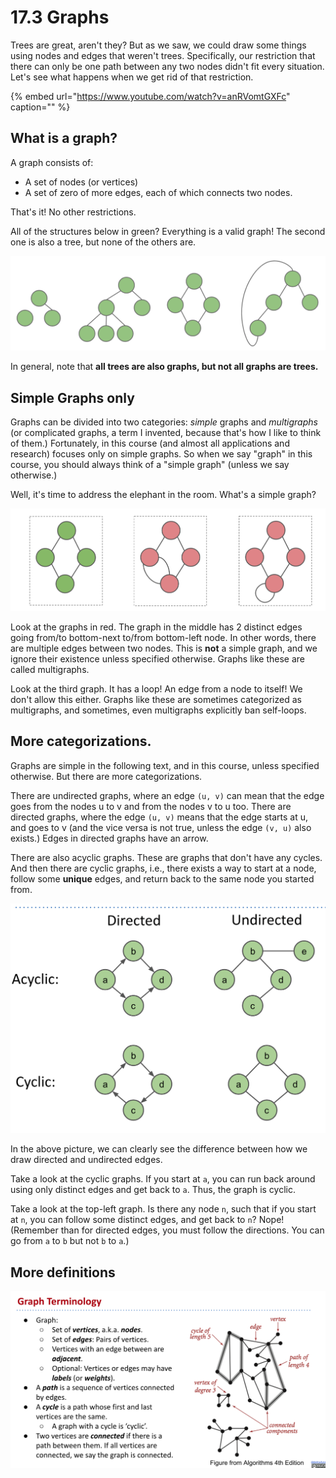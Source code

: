 # 17.3 Graphs

Trees are great, aren't they? But as we saw, we could draw some things using nodes and edges that weren't trees. Specifically, our restriction that there can only be one path between any two nodes didn't fit every situation. Let's see what happens when we get rid of that restriction.

{% embed url="https://www.youtube.com/watch?v=anRVomtGXFc" caption="" %}

## What is a graph?

A graph consists of:

* A set of nodes \(or vertices\)
* A set of zero of more edges, each of which connects two nodes. 

That's it! No other restrictions.

All of the structures below in green? Everything is a valid graph! The second one is also a tree, but none of the others are.

![](../.gitbook/assets/Screen%20Shot%202019-04-01%20at%201.18.57%20PM.png)

In general, note that **all trees are also graphs, but not all graphs are trees.**

## Simple Graphs only

Graphs can be divided into two categories: _simple_ graphs and _multigraphs_ \(or complicated graphs, a term I invented, because that's how I like to think of them.\) Fortunately, in this course \(and almost all applications and research\) focuses only on simple graphs. So when we say "graph" in this course, you should always think of a "simple graph" \(unless we say otherwise.\)

Well, it's time to address the elephant in the room. What's a simple graph?

![](../.gitbook/assets/Screen%20Shot%202019-03-17%20at%204.19.24%20PM.png)

Look at the graphs in red. The graph in the middle has 2 distinct edges going from/to bottom-next to/from bottom-left node. In other words, there are multiple edges between two nodes. This is **not** a simple graph, and we ignore their existence unless specified otherwise. Graphs like these are called multigraphs.

Look at the third graph. It has a loop! An edge from a node to itself! We don't allow this either. Graphs like these are sometimes categorized as multigraphs, and sometimes, even multigraphs explicitly ban self-loops.

## More categorizations.

Graphs are simple in the following text, and in this course, unless specified otherwise. But there are more categorizations.

There are undirected graphs, where an edge `(u, v)` can mean that the edge goes from the nodes u to v and from the nodes v to u too. There are directed graphs, where the edge `(u, v)` means that the edge starts at u, and goes to v \(and the vice versa is not true, unless the edge `(v, u)` also exists.\) Edges in directed graphs have an arrow.

There are also acyclic graphs. These are graphs that don't have any cycles. And then there are cyclic graphs, i.e., there exists a way to start at a node, follow some **unique** edges, and return back to the same node you started from.

![](../.gitbook/assets/Screen%20Shot%202019-03-17%20at%204.24.36%20PM.png)

In the above picture, we can clearly see the difference between how we draw directed and undirected edges.

Take a look at the cyclic graphs. If you start at `a`, you can run back around using only distinct edges and get back to `a`. Thus, the graph is cyclic.

Take a look at the top-left graph. Is there any node `n`, such that if you start at `n`, you can follow some distinct edges, and get back to `n`? Nope! \(Remember than for directed edges, you must follow the directions. You can go from `a` to `b` but not `b` to `a`.\)

## More definitions

![](../.gitbook/assets/Screen%20Shot%202019-03-17%20at%204.26.41%20PM.png)

